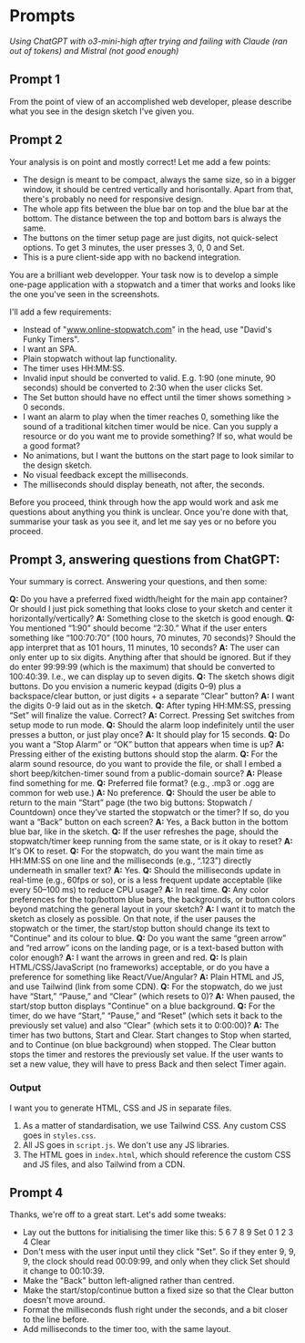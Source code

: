 # Prompts

*Using ChatGPT with o3-mini-high after trying and failing with Claude (ran out of tokens) and Mistral (not good enough)*

## Prompt 1

From the point of view of an accomplished web developer, please describe what you see in the design sketch I've given you.

## Prompt 2

Your analysis is on point and mostly correct! Let me add a few points:

* The design is meant to be compact, always the same size, so in a bigger window, it should be centred vertically and horisontally.  Apart from that, there's probably no need for responsive design.
* The whole app fits between the blue bar on top and the blue bar at the bottom.  The distance between the top and bottom bars is always the same.
* The buttons on the timer setup page are just digits, not quick-select options. To get 3 minutes, the user presses 3, 0, 0 and Set.
* This is a pure client-side app with no backend integration.

You are a brilliant web developper.  Your task now is to develop a simple one-page application with a stopwatch and a timer that works and looks like the one you've seen in the screenshots.

I'll add a few requirements:

* Instead of "www.online-stopwatch.com" in the head, use "David's Funky Timers".
* I want an SPA.
* Plain stopwatch without lap functionality.
* The timer uses HH:MM:SS.
* Invalid input should be converted to valid. E.g. 1:90 (one minute, 90 seconds) should be converted to 2:30 when the user clicks Set.
* The Set button should have no effect until the timer shows something > 0 seconds.
* I want an alarm to play when the timer reaches 0, something like the sound of a traditional kitchen timer would be nice. Can you supply a resource or do you want me to provide something? If so, what would be a good format?
* No animations, but I want the buttons on the start page to look similar to the design sketch.
* No visual feedback except the milliseconds.
* The milliseconds should display beneath, not after, the seconds.

Before you proceed, think through how the app would work and ask me questions about anything you think is unclear.  Once you're done with that, summarise your task as you see it, and let me say yes or no before you proceed.


## Prompt 3, answering questions from ChatGPT:

Your summary is correct. Answering your questions, and then some:

**Q:** Do you have a preferred fixed width/height for the main app container? Or should I just pick something that looks close to your sketch and center it horizontally/vertically?
**A:** Something close to the sketch is good enough.
**Q:** You mentioned “1:90” should become “2:30.” What if the user enters something like “100:70:70” (100 hours, 70 minutes, 70 seconds)? Should the app interpret that as 101 hours, 11 minutes, 10 seconds?
**A:** The user can only enter up to six digits. Anything after that should be ignored. But if they do enter 99:99:99 (which is the maximum) that should be converted to 100:40:39.  I.e., we can display up to seven digits.
**Q:** The sketch shows digit buttons. Do you envision a numeric keypad (digits 0–9) plus a backspace/clear button, or just digits + a separate “Clear” button?
**A:** I want the digits 0-9 laid out as in the sketch.
**Q:** After typing HH:MM:SS, pressing “Set” will finalize the value. Correct?
**A:** Correct. Pressing Set switches from setup mode to run mode.
**Q:** Should the alarm loop indefinitely until the user presses a button, or just play once?
**A:** It should play for 15 seconds.
**Q:** Do you want a “Stop Alarm” or “OK” button that appears when time is up?
**A:** Pressing either of the existing buttons should stop the alarm.
**Q:** For the alarm sound resource, do you want to provide the file, or shall I embed a short beep/kitchen-timer sound from a public-domain source?
**A:** Please find something for me.
**Q:** Preferred file format? (e.g., .mp3 or .ogg are common for web use.)
**A:** No preference.
**Q:** Should the user be able to return to the main “Start” page (the two big buttons: Stopwatch / Countdown) once they’ve started the stopwatch or the timer? If so, do you want a “Back” button on each screen?
**A:** Yes, a Back button in the bottom blue bar, like in the sketch.
**Q:** If the user refreshes the page, should the stopwatch/timer keep running from the same state, or is it okay to reset?
**A:** It's OK to reset.
**Q:** For the stopwatch, do you want the main time as HH:MM:SS on one line and the milliseconds (e.g., “.123”) directly underneath in smaller text?
**A:** Yes.
**Q:** Should the milliseconds update in real-time (e.g., 60fps or so), or is a less frequent update acceptable (like every 50–100 ms) to reduce CPU usage?
**A:** In real time.
**Q:** Any color preferences for the top/bottom blue bars, the backgrounds, or button colors beyond matching the general layout in your sketch?
**A:** I want it to match the sketch as closely as possible. On that note, if the user pauses the stopwatch or the timer, the start/stop button should change its text to "Continue" and its colour to blue.
**Q:** Do you want the same “green arrow” and “red arrow” icons on the landing page, or is a text-based button with color enough?
**A:** I want the arrows in green and red.
**Q:** Is plain HTML/CSS/JavaScript (no frameworks) acceptable, or do you have a preference for something like React/Vue/Angular?
**A:** Plain HTML and JS, and use Tailwind (link from some CDN).
**Q:** For the stopwatch, do we just have “Start,” “Pause,” and “Clear” (which resets to 0)?
**A:** When paused, the start/stop button displays "Continue" on a blue background.
**Q:** For the timer, do we have “Start,” “Pause,” and “Reset” (which sets it back to the previously set value) and also “Clear” (which sets it to 0:00:00)?
**A:** The timer has two buttons, Start and Clear. Start changes to Stop when started, and to Continue (on blue background) when stopped. The Clear button stops the timer and restores the previously set value. If the user wants to set a new value, they will have to press Back and then select Timer again.

### Output

I want you to generate HTML, CSS and JS in separate files.

1. As a matter of standardisation, we use Tailwind CSS.  Any custom CSS goes in `styles.css`.
2. All JS goes in `script.js`.  We don't use any JS libraries.
3. The HTML goes in `index.html`, which should reference the custom CSS and JS files, and also Tailwind from a CDN.

## Prompt 4

Thanks, we're off to a great start. Let's add some tweaks:

* Lay out the buttons for initialising the timer like this:
    5 6 7 8 9 Set
    0 1 2 3 4 Clear
* Don't mess with the user input until they click "Set". So if they enter 9, 9, 9, the clock should read 00:09:99, and only when they click Set should it change to 00:10:39.
* Make the "Back" button left-aligned rather than centred.
* Make the start/stop/continue button a fixed size so that the Clear button doesn't move around.
* Format the milliseconds flush right under the seconds, and a bit closer to the line before.
* Add milliseconds to the timer too, with the same layout.
